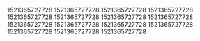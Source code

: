 1521365727728
1521365727728
1521365727728
1521365727728
1521365727728
1521365727728
1521365727728
1521365727728
1521365727728
1521365727728
1521365727728
1521365727728
1521365727728
1521365727728
1521365727728